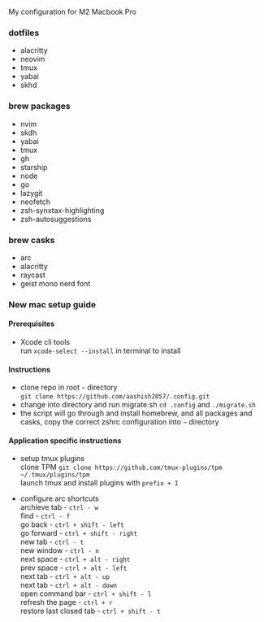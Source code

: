 My configuration for M2 Macbook Pro

### dotfiles

- alacritty
- neovim
- tmux
- yabai
- skhd

### brew packages

- nvim
- skdh
- yabai
- tmux
- gh
- starship
- node
- go
- lazygit
- neofetch
- zsh-synxtax-highlighting
- zsh-autosuggestions

### brew casks

- arc
- alacritty
- raycast
- geist mono nerd font

### New mac setup guide

#### Prerequisites

- Xcode cli tools\
  run `xcode-select --install` in terminal to install

#### Instructions

- clone repo in root `~` directory\
  `git clone https://github.com/aashish2057/.config.git`
- change into directory and run migrate.sh
  `cd .config` and `./migrate.sh`
- the script will go through and install homebrew, and all packages and casks,
  copy the correct zshrc configuration into `~` directory

#### Application specific instructions

- setup tmux plugins\
  clone TPM `git clone https://github.com/tmux-plugins/tpm ~/.tmux/plugins/tpm`\
  launch tmux and install plugins with `prefix + I`

- configure arc shortcuts\
  archieve tab - `ctrl - w`\
  find - `ctrl - f`\
  go back - `ctrl + shift - left`\
  go forward - `ctrl + shift - right`\
  new tab - `ctrl - t`\
  new window - `ctrl - n`\
  next space - `ctrl + alt - right`\
  prev space - `ctrl + alt - left`\
  next tab - `ctrl + alt - up`\
  next tab - `ctrl + alt - down`\
  open command bar - `ctrl + shift - l`\
  refresh the page - `ctrl + r`\
  restore last closed tab - `ctrl + shift - t`
